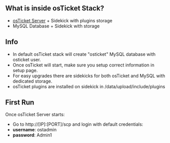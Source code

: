 ## What is inside osTicket Stack?
* [osTicket Server](http://osticket.com/) + Sidekick with plugins storage
* MySQL Database + Sidekick with storage

## Info
* In default osTicket stack will create "osticket" MySQL database with osticket user.
* Once osTicket will start, make sure you setup correct information in setup page.
* For easy upgrades there are sidekicks for both osTicket and MySQL with dedicated storage.
* osTicket plugins are installed on sidekick in /data/upload/include/plugins 

## First Run
Once osTicket Server starts: 
* Go to http://[IP]:[PORT]/scp and login with default credentials: 
* **username**: ostadmin 
* **password**: Admin1
